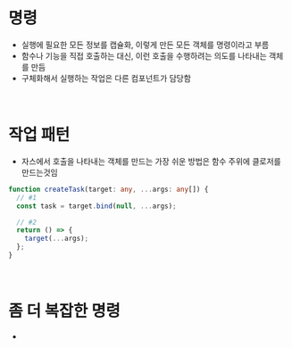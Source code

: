 # 명령

- 실행에 필요한 모든 정보를 캡슐화, 이렇게 만든 모든 객체를 명령이라고 부름
- 함수나 기능을 직접 호출하는 대신, 이런 호출을 수행하려는 의도를 나타내는 객체를 만듬
- 구체화해서 실행하는 작업은 다른 컴포넌트가 담당함

<br/>

# 작업 패턴

- 자스에서 호출을 나타내는 객체를 만드는 가장 쉬운 방법은 함수 주위에 클로저를 만드는것임

```ts
function createTask(target: any, ...args: any[]) {
  // #1
  const task = target.bind(null, ...args);

  // #2
  return () => {
    target(...args);
  };
}
```

<br/>

# 좀 더 복잡한 명령

-
